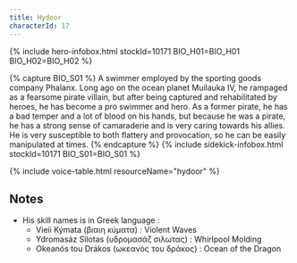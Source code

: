 ```yaml
---
title: Hydoor
characterId: 17
---
```


{% include hero-infobox.html stockId=10171 BIO_H01=BIO_H01 BIO_H02=BIO_H02 %}

{% capture BIO_S01 %}
A swimmer employed by the sporting goods company Phalanx.
Long ago on the ocean planet Muilauka IV, he rampaged as a fearsome pirate villain, but after being captured and rehabilitated by heroes, he has become a pro swimmer and hero.
As a former pirate, he has a bad temper and a lot of blood on his hands, but because he was a pirate, he has a strong sense of camaraderie and is very caring towards his allies.
He is very susceptible to both flattery and provocation, so he can be easily manipulated at times.
{% endcapture %}
{% include sidekick-infobox.html stockId=10171 BIO_S01=BIO_S01 %}

{% include voice-table.html resourceName="hydoor"
%}

## Notes
- His skill names is in Greek language :
  - Vieii Kýmata (βιαιη κύματα) : Violent Waves
  - Ydromasáz Silotas (υδρομασάζ σιλωτας) : Whirlpool Molding
  - Okeanós tou Drákos (ωκεανός του δράκος) : Ocean of the Dragon
